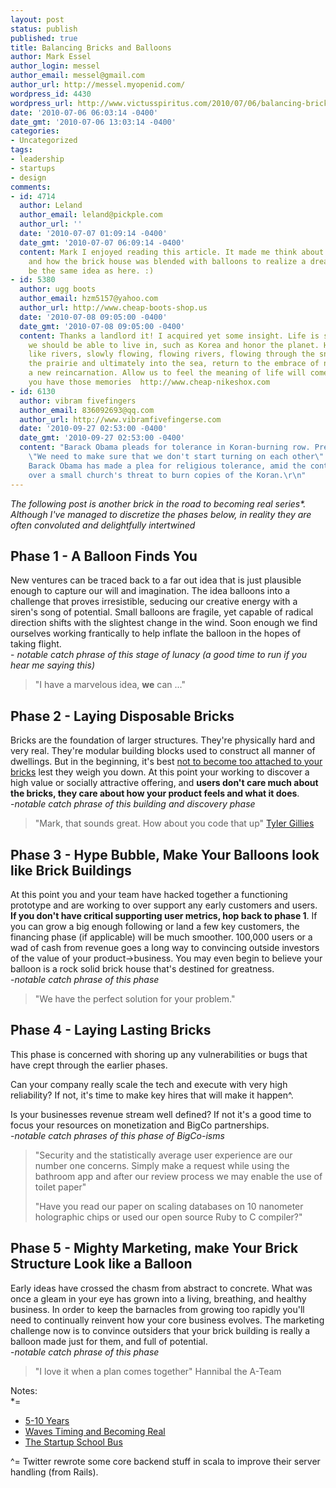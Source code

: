 ```yaml
---
layout: post
status: publish
published: true
title: Balancing Bricks and Balloons
author: Mark Essel
author_login: messel
author_email: messel@gmail.com
author_url: http://messel.myopenid.com/
wordpress_id: 4430
wordpress_url: http://www.victusspiritus.com/2010/07/06/balancing-bricks-and-balloons/
date: '2010-07-06 06:03:14 -0400'
date_gmt: '2010-07-06 13:03:14 -0400'
categories:
- Uncategorized
tags:
- leadership
- startups
- design
comments:
- id: 4714
  author: Leland
  author_email: leland@pickple.com
  author_url: ''
  date: '2010-07-07 01:09:14 -0400'
  date_gmt: '2010-07-07 06:09:14 -0400'
  content: Mark I enjoyed reading this article. It made me think about the movie "Up"
    and how the brick house was blended with balloons to realize a dream. Seems to
    be the same idea as here. :)
- id: 5380
  author: ugg boots
  author_email: hzm5157@yahoo.com
  author_url: http://www.cheap-boots-shop.us
  date: '2010-07-08 09:05:00 -0400'
  date_gmt: '2010-07-08 09:05:00 -0400'
  content: Thanks a landlord it! I acquired yet some insight. Life is so colorful,
    we should be able to live in, such as Korea and honor the planet. Human life is
    like rivers, slowly flowing, flowing rivers, flowing through the snow, flows through
    the prairie and ultimately into the sea, return to the embrace of nature, start
    a new reincarnation. Allow us to feel the meaning of life will come only to those
    you have those memories  http://www.cheap-nikeshox.com
- id: 6130
  author: vibram fivefingers
  author_email: 836092693@qq.com
  author_url: http://www.vibramfivefingerse.com
  date: '2010-09-27 02:53:00 -0400'
  date_gmt: '2010-09-27 02:53:00 -0400'
  content: "Barack Obama pleads for tolerance in Koran-burning row. President Obama:
    \"We need to make sure that we don't start turning on each other\" US President
    Barack Obama has made a plea for religious tolerance, amid the continuing row
    over a small church's threat to burn copies of the Koran.\r\n"
---
```

<p><I>The following post is another brick in the road to becoming real series*. Although I've managed to discretize the phases below, in reality they are often convoluted and delightfully intertwined</I></p>
<h2>Phase 1 - A Balloon Finds You</h2>
<p>New ventures can be traced back to a far out idea that is just plausible enough to capture our will and imagination. The idea balloons into a challenge that proves irresistible, seducing our creative energy with a siren's song of potential. Small balloons are fragile, yet capable of radical direction shifts with the slightest change in the wind. Soon enough we find ourselves working frantically to help inflate the balloon in the hopes of taking flight.<br />
- <I>notable catch phrase of this stage of lunacy (a good time to run if you hear me saying this)</I></p>
<blockquote><p>
"I have a marvelous idea, <strong>we</strong> can ..."
</p></blockquote>
<h2>Phase 2 - Laying Disposable Bricks</h2>
<p>Bricks are the foundation of larger structures. They're physically hard and very real. They're modular building blocks used to construct all manner of dwellings. But in the beginning, it's best <a href="http://www.victusspiritus.com/2010/01/19/marvelous-throwaway-code-is-mind-candy/">not to become too attached to your bricks</a> lest they weigh you down. At this point your working to discover a high value or socially attractive offering, and <strong>users don't care much about the bricks, they care about how your product feels and what it does</strong>.<br />
-<I>notable catch phrase of this building and discovery phase</I></p>
<blockquote><p>
"Mark, that sounds great. How about you code that up" <a href="http://pdxbrain.com/">Tyler Gillies</a>
</p></blockquote>
<h2>Phase 3 - Hype Bubble, Make Your Balloons look like Brick Buildings</h2>
<p>At this point you and your team have hacked together a functioning prototype and are working to over support any early customers and users. <strong>If you don't have critical supporting user metrics, hop back to phase 1</strong>. If you can grow a big enough following or land a few key customers, the financing phase (if applicable) will be much smoother. 100,000 users or a wad of cash from revenue goes a long way to convincing outside investors of the value of your product->business. You may even begin to believe your balloon is a rock solid brick house that's destined for greatness.<br />
-<I>notable catch phrase of this phase</I></p>
<blockquote><p>
"We have the perfect solution for your problem."
</p></blockquote>
<h2>Phase 4 - Laying Lasting Bricks</h2>
<p>This phase is concerned with shoring up any vulnerabilities or bugs that have crept through the earlier phases. </p>
<p>Can your company really scale the tech and execute with very high reliability? If not, it's time to make key hires that will make it happen^. </p>
<p>Is your businesses revenue stream well defined? If not it's a good time to focus your resources on monetization and BigCo partnerships.<br />
-<I>notable catch phrases of this phase of BigCo-isms</I></p>
<blockquote><p>
"Security and the statistically average user experience are our number one concerns. Simply make a request while using the bathroom app and after our review process we may enable the use of toilet paper"</p>
<p>"Have you read our paper on scaling databases on 10 nanometer holographic chips or used our open source Ruby to C compiler?"
</p></blockquote>
<h2>Phase 5 - Mighty Marketing, make Your Brick Structure Look like a Balloon </h2>
<p>Early ideas have crossed the chasm from abstract to concrete. What was once a gleam in your eye has grown into a living, breathing, and healthy business. In order to keep the barnacles from growing too rapidly you'll need to continually reinvent how your core business evolves. The marketing challenge now is to convince outsiders that your brick building is really a balloon made just for them, and full of potential.<br />
-<I>notable catch phrase of this phase</I></p>
<blockquote><p>
"I love it when a plan comes together" Hannibal the A-Team
</p></blockquote>
<p>Notes:<br />
*=
<ul>
<li><a href="http://www.victusspiritus.com/2010/04/07/5-10-years/">5-10 Years</a></li>
<li><a href="http://www.victusspiritus.com/2010/05/14/waves-timing-and-becoming-real/">Waves Timing and Becoming Real</a></li>
<li><a href="http://www.victusspiritus.com/2010/05/24/the-startup-school-bus/">The Startup School Bus</a></li>
</ul>
<p>^= Twitter rewrote some core backend stuff in scala to improve their server handling (from Rails).</p>
